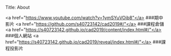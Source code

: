 Title: About

<a href="https://www.youtube.com/watch?v=1ymSYuVOib8"</a>
###期中影片
<a href="https://github.com/s40723142/cad2019#/"</a>
###課程倉儲 
<a href="https://s40723142.github.io/cad2019/content/index.html#/"</a>
###個人網站 
<a href="https://s40723142.github.io/cad2019/reveal/index.html#/"</a>
###課程投影片 